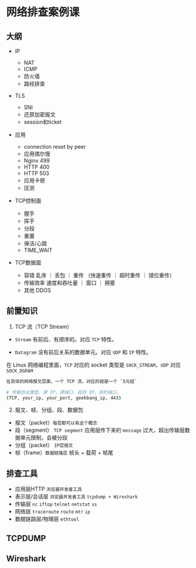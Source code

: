 # 网络排查案例课

## 大纲

- IP
    - NAT
    - ICMP
    - 防火墙
    - 路经排查

- TLS
    - SNI
    - 还原加密报文
    - session和ticket

- 应用
    - connection reset by peer
    - 应用偶尔慢
    - Nginx 499
    - HTTP 400
    - HTTP 503
    - 应用卡顿
    - 压测

- TCP控制面
    - 握手
    - 挥手
    - 分段
    - 重置
    - 保活/心跳
    - TIME_WAIT

- TCP数据面
    - 容错 乱序 ｜ 丢包 ｜ 重传 （快速重传 ｜ 超时重传 ｜ 错位重传）
    - 传输效率 速度和吞吐量 ｜ 窗口 ｜ 拥塞
    - 其他 DDOS

## 前置知识

1. TCP 流（TCP Stream）

- `Stream` 有前后、有顺序的。对应 `TCP` 特性。

- `Datagram` 没有前后关系的数据单元。对应 `UDP` 和 `IP` 特性。 

在 Linux 网络编程里面，`TCP` 对应的 socket 类型是 `SOCK_STREAM`，`UDP` 对应 `SOCK_DGRAM`

```bash
在具体的网络报文层面，一个 TCP 流，对应的就是一个 `5元组`

# 传输协议类型、源 IP、源端口、目的 IP、目的端口。
(TCP, your_ip, your_port, geekbang_ip, 443)
```

2. 报文、帧、分组、段、数据包

- 报文（packet）`每层都可以有这个概念`
- 段（segment） `TCP segment` 应用层传下来的 `message` 过大，超出传输层数据单元限制，会被分段
- 分组（packet） `IP层报文`
- 帧（frame）`数据链路层` 帧头 + 载荷 + 帧尾


## 排查工具

- 应用层HTTP `浏览器开发者工具`
- 表示层/会话层 `浏览器开发者工具` `tcpdump + Wireshark`
- 传输层 `nc` `iftop` `telnet` `netstat` `ss`
- 网络层 `traceroute` `route` `mtr` `ip`
- 数据链路层/物理层 `ethtool`

## TCPDUMP

## Wireshark